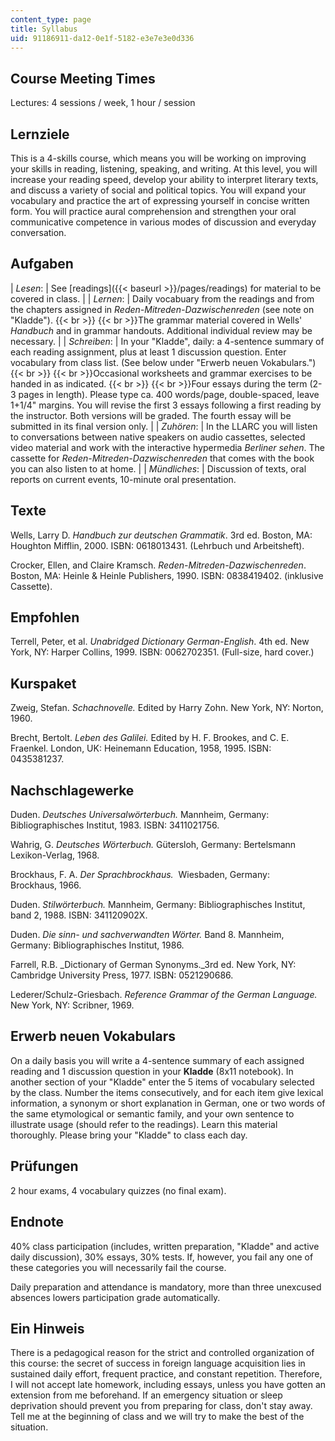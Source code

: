 ```yaml
---
content_type: page
title: Syllabus
uid: 91186911-da12-0e1f-5182-e3e7e3e0d336
---
```


Course Meeting Times
--------------------

Lectures: 4 sessions / week, 1 hour / session

Lernziele
---------

This is a 4-skills course, which means you will be working on improving your skills in reading, listening, speaking, and writing. At this level, you will increase your reading speed, develop your ability to interpret literary texts, and discuss a variety of social and political topics. You will expand your vocabulary and practice the art of expressing yourself in concise written form. You will practice aural comprehension and strengthen your oral communicative competence in various modes of discussion and everyday conversation.

Aufgaben
--------

| _Lesen_: | See [readings]({{< baseurl >}}/pages/readings) for material to be covered in class. |
| _Lernen_: | Daily vocabuary from the readings and from the chapters assigned in _Reden-Mitreden-Dazwischenreden_ (see note on "Kladde").  {{< br >}}  {{< br >}}The grammar material covered in Wells' _Handbuch_ and in grammar handouts. Additional individual review may be necessary. |
| _Schreiben_: | In your "Kladde", daily: a 4-sentence summary of each reading assignment, plus at least 1 discussion question. Enter vocabulary from class list. (See below under "Erwerb neuen Vokabulars.")  {{< br >}}  {{< br >}}Occasional worksheets and grammar exercises to be handed in as indicated.  {{< br >}}  {{< br >}}Four essays during the term (2-3 pages in length). Please type ca. 400 words/page, double-spaced, leave 1+1/4" margins. You will revise the first 3 essays following a first reading by the instructor. Both versions will be graded. The fourth essay will be submitted in its final version only. |
| _Zuhören_: | In the LLARC you will listen to conversations between native speakers on audio cassettes, selected video material and work with the interactive hypermedia _Berliner sehen_. The cassette for _Reden-Mitreden-Dazwischenreden_ that comes with the book you can also listen to at home. |
| _Mündliches_: | Discussion of texts, oral reports on current events, 10-minute oral presentation. 

Texte
-----

Wells, Larry D. _Handbuch zur deutschen Grammatik_. 3rd ed. Boston, MA: Houghton Mifflin, 2000. ISBN: 0618013431. (Lehrbuch und Arbeitsheft).  
  
Crocker, Ellen, and Claire Kramsch. _Reden-Mitreden-Dazwischenreden_. Boston, MA: Heinle & Heinle Publishers, 1990. ISBN: 0838419402. (inklusive Cassette).

Empfohlen
---------

Terrell, Peter, et al. _Unabridged Dictionary German-English_. 4th ed. New York, NY: Harper Collins, 1999. ISBN: 0062702351. (Full-size, hard cover.)

Kurspaket
---------

Zweig, Stefan. _Schachnovelle._ Edited by Harry Zohn. New York, NY: Norton, 1960.  
  
Brecht, Bertolt. _Leben des Galilei._ Edited by H. F. Brookes, and C. E. Fraenkel. London, UK: Heinemann Education, 1958, 1995. ISBN: 0435381237.

Nachschlagewerke
----------------

Duden. _Deutsches Universalwörterbuch._ Mannheim, Germany: Bibliographisches Institut, 1983. ISBN: 3411021756.   
  
Wahrig, G. _Deutsches Wörterbuch._ Gütersloh, Germany: Bertelsmann Lexikon-Verlag, 1968.   
  
Brockhaus, F. A. _Der Sprachbrockhaus._  Wiesbaden, Germany: Brockhaus, 1966.  
  
Duden. _Stilwörterbuch._ Mannheim, Germany: Bibliographisches Institut, band 2, 1988. ISBN: 341120902X.  
  
Duden. _Die sinn- und sachverwandten Wörter._ Band 8. Mannheim, Germany: Bibliographisches Institut, 1986.  
  
Farrell, R.B. _Dictionary of German Synonyms._3rd ed. New York, NY: Cambridge University Press, 1977. ISBN: 0521290686.  
  
Lederer/Schulz-Griesbach. _Reference Grammar of the German Language._ New York, NY: Scribner, 1969.

Erwerb neuen Vokabulars
-----------------------

On a daily basis you will write a 4-sentence summary of each assigned reading and 1 discussion question in your **Kladde** (8x11 notebook). In another section of your "Kladde" enter the 5 items of vocabulary selected by the class. Number the items consecutively, and for each item give lexical information, a synonym or short explanation in German, one or two words of the same etymological or semantic family, and your own sentence to illustrate usage (should refer to the readings). Learn this material thoroughly. Please bring your "Kladde" to class each day.

Prüfungen
---------

2 hour exams, 4 vocabulary quizzes (no final exam).

Endnote
-------

40% class participation (includes, written preparation, "Kladde" and active daily discussion), 30% essays, 30% tests. If, however, you fail any one of these categories you will necessarily fail the course.

Daily preparation and attendance is mandatory, more than three unexcused absences lowers participation grade automatically.

Ein Hinweis
-----------

There is a pedagogical reason for the strict and controlled organization of this course: the secret of success in foreign language acquisition lies in sustained daily effort, frequent practice, and constant repetition. Therefore, I will not accept late homework, including essays, unless you have gotten an extension from me beforehand. If an emergency situation or sleep deprivation should prevent you from preparing for class, don't stay away. Tell me at the beginning of class and we will try to make the best of the situation.